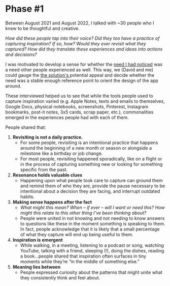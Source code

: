 # Phase #1

Between August 2021 and August 2022, I talked with \~30 people who I knew to be thoughtful and creative.&#x20;

_How did these people tap into their voice? Did they too have a practice of capturing inspiration? If so, how? Would they ever revisit what they captured? How did they translate these experiences and ideas into actions and decisions?_

I was motivated to develop a sense for whether the [need I had noticed](../need-memory.md) was a need other people experienced as well. This way, we (David and me) could gauge the [the solution's ](../app.md)potential appeal and decide whether the need was a stable enough reference point to orient the design of the app around.

These interviewed helped us to see that while the tools people used to capture inspiration varied (e.g. Apple Notes, texts and emails to themselves, Google Docs, physical notebooks, screenshots, Pinterest, Instagram bookmarks, post-it notes, 3x5 cards, scrap paper, etc.), commonalities emerged in the experiences people had with each of them.

People shared that:

1. **Revisiting is not a daily practice.**
   * For some people, revisiting is an intentional practice that happens around the beginning of a new month or season or alongside a milestone like a birthday or job change.&#x20;
   * For most people, revisiting happened sporadically, like on a flight or in the process of capturing something new or looking for something specific from the past.
2. **Resonance holds valuable clues**
   * Happening upon what people took care to capture can ground them and remind them of who they are, provide the pause necessary to be intentional about a decision they are facing, and interrupt outdated habits.
3. **Making sense happens after the fact**
   * _What might this mean? When – if ever – will I want or need this? How might this relate to this other thing I’ve been thinking about?_
   * People were united in not knowing and not needing to know answers to questions like these in the moment something is speaking to them. In fact, people acknowledge that it is likely that a small percentage of what they capture will end up being useful to them.
4. **Inspiration is emergent**
   * While walking, in a meeting, listening to a podcast or song, watching YouTube, talking with a friend, sleeping (!), doing the dishes, reading a book…people shared that inspiration often surfaces in tiny moments while they’re “in the middle of something else.”
5. **Meaning lies between**
   * People expressed curiosity about the patterns that might unite what they consistently think and feel about.
